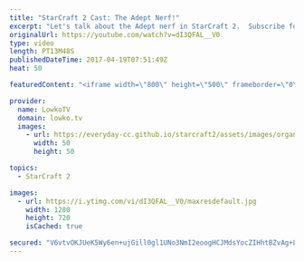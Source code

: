 ```yaml
---
title: "StarCraft 2 Cast: The Adept Nerf!"
excerpt: "Let's talk about the Adept nerf in StarCraft 2.  Subscribe for more videos: http://lowko.tv/youtube The Crescent Moon Strategy: https://goo.gl/Rs8Qw6  In this professional match of Protoss vs Terran between Neeb and aLive we see a perfect display of the strengths of Adept Phoenix, a relatively new strategy"
originalUrl: https://youtube.com/watch?v=dI3QFAL__V0
type: video
length: PT13M48S
publishedDateTime: 2017-04-19T07:51:49Z
heat: 50

featuredContent: "<iframe width=\"800\" height=\"500\" frameborder=\"0\" src=\"https://www.youtube.com/embed/dI3QFAL__V0\" allow=\"accelerometer; autoplay; encrypted-media; gyroscope; picture-in-picture\" allowfullscreen></iframe>"

provider:
  name: LowkoTV
  domain: lowko.tv
  images:
    - url: https://everyday-cc.github.io/starcraft2/assets/images/organizations/lowko.tv-50x50.jpg
      width: 50
      height: 50

topics:
  - StarCraft 2

images:
  - url: https://i.ytimg.com/vi/dI3QFAL__V0/maxresdefault.jpg
    width: 1280
    height: 720
    isCached: true

secured: "V6vtvOKJUeK5Wy6en+ujGill0gl1UNo3NmI2eoogHCJMdsYocZIHhtBZvAg+LvM8o/lsvlb+rdsb5LmupFiJMWPXqtYI8buvACXS0PbV+IrzOio7SoN2BgfGlaIAekkzLYMtY29/fGF+ImwMgX/TkkGzlR4rjr3F9RmL15kPDtypnehbUsfeW+a+BWR5y2gwgiWigfpjQJH9YRdBwikWjt5eRrT2rF0DLSBzwYK+UpjIpQloJ2gYONLAb/kEkOGm0jWYGznTlxxWNfrN9E0J9JlOKGT3uiFF2YXfRTKEJ7IR5E/gRbOWg3HXghc3JZsilLOePEVFwe+YYgkl9XkhFsvIqbIt3LXJRbh0C/rmrjc9mjxuPqKqH5KYJ1C/dDjZTbGBqYWl4OM10Zi884f8jdEsUZUiEZDHUwBnfQE3xCc=;AXzs20pxzZUl6K5wetRq/Q=="
---
```



